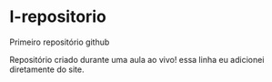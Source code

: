 # I-repositorio
 Primeiro repositório github 

 Repositório criado durante uma aula ao vivo!
 essa linha eu adicionei diretamente do site.
